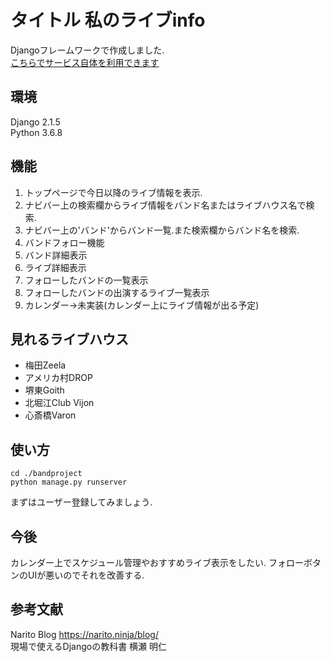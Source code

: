 # タイトル 私のライブinfo
Djangoフレームワークで作成しました.  
[こちらでサービス自体を利用できます](http://133.167.115.158/)

##  環境
Django 2.1.5  
Python 3.6.8


## 機能
1. トップページで今日以降のライブ情報を表示.
2. ナビバー上の検索欄からライブ情報をバンド名またはライブハウス名で検索.
3. ナビバー上の'バンド'からバンド一覧.また検索欄からバンド名を検索.
4. バンドフォロー機能
5. バンド詳細表示
6. ライブ詳細表示
7. フォローしたバンドの一覧表示
8. フォローしたバンドの出演するライブ一覧表示
9. カレンダー→未実装(カレンダー上にライブ情報が出る予定)

## 見れるライブハウス
- 梅田Zeela  
- アメリカ村DROP  
- 堺東Goith  
- 北堀江Club Vijon  
- 心斎橋Varon

## 使い方
    cd ./bandproject
    python manage.py runserver

まずはユーザー登録してみましょう.

## 今後
カレンダー上でスケジュール管理やおすすめライブ表示をしたい.
フォローボタンのUIが悪いのでそれを改善する.

## 参考文献
Narito Blog https://narito.ninja/blog/  
現場で使えるDjangoの教科書 横瀬 明仁
